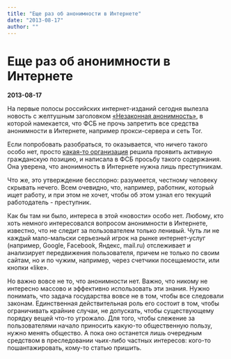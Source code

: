 ```yaml
---
title: "Еще раз об анонимности в Интернете"
date: "2013-08-17"
author: ""
---
```


# Еще раз об анонимности в Интернете

**2013-08-17** 

На первые полосы российских интернет-изданий сегодня вылезла новость с желтушным заголовком [«Незаконная анонимность»](http://www.iarex.ru/articles/40070.html), в которой намекается, что ФСБ не прочь запретить все средства анонимности в Интернете, например прокси-сервера и сеть Tor.

Если попробовать разобраться, то оказывается, что ничего такого особо нет, просто [какая-то организация](http://izvestia.ru/news/552121) решила проявить активную гражданскую позицию, и написала в ФСБ просьбу такого содержания. Она уверена, что анонимность в Интернете нужна лишь преступникам.

Что же, это утверждение бесспорно: разумеется, честному человеку скрывать нечего. Всем очевидно, что, например, работник, который ищет работу, и при этом не хочет, чтобы об этом узнал его текущий работодатель - преступник.

Как бы там ни было, интереса в этой «новости» особо нет. Любому, кто хоть немного интересовался вопросом анонимности в Интернете, известно, что не следит за пользователем только ленивый. Чуть ли не каждый мало-мальски серьезный игрок на рынке интернет-услуг (например, Google, Facebook, Яндекс, mail.ru) отслеживает и анализирует передвижения пользователя, причем не только по своим сайтам, но и по чужим, например, через счетчики посещаемости, или кнопки «like».

Но важно вовсе не то, что анонимности нет. Важно, что никому не интересно массово и эффективно использовать эти знания. Нужно понимать, что задача государства вовсе не в том, чтобы все следовали законам. Единственная действительная роль его состоит в том, чтобы ограничивать крайние случаи, не допускать, чтобы существующему порядку вещей что-то угрожало. Для того, чтобы слежение за пользователями начало приносить какую-то общественную пользу, нужно менять общество. А пока оно останется лишь очередным средством в преследовании чьих-либо частных интересов: кого-то пошантажировать, кому-то статью пришить.
